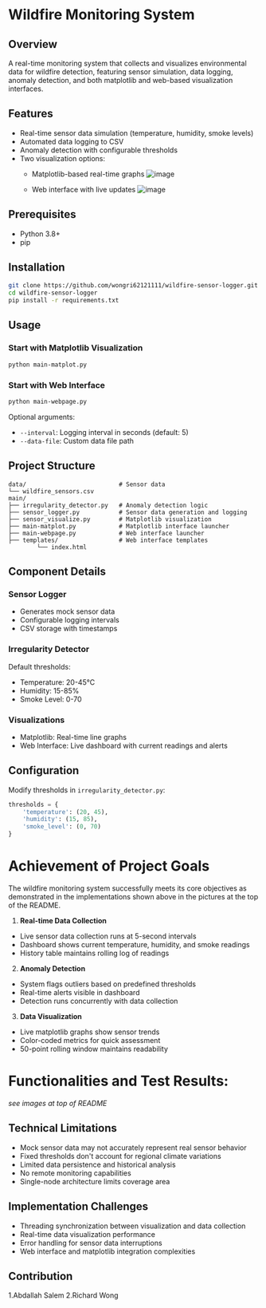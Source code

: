 # Wildfire Monitoring System

## Overview

A real-time monitoring system that collects and visualizes environmental data for wildfire detection, featuring sensor simulation, data logging, anomaly detection, and both matplotlib and web-based visualization interfaces.

## Features

- Real-time sensor data simulation (temperature, humidity, smoke levels)
- Automated data logging to CSV
- Anomaly detection with configurable thresholds
- Two visualization options:
  - Matplotlib-based real-time graphs
    ![image](https://github.com/user-attachments/assets/d2484465-de67-4dd8-8fda-c1205b1e7d56)

  - Web interface with live updates
    ![image](https://github.com/user-attachments/assets/bb43ed08-741a-4d9f-8dc9-8d9eb3d6471d)


## Prerequisites

- Python 3.8+
- pip

## Installation

```bash
git clone https://github.com/wongri62121111/wildfire-sensor-logger.git
cd wildfire-sensor-logger
pip install -r requirements.txt
```

## Usage

### Start with Matplotlib Visualization
```bash
python main-matplot.py
```

### Start with Web Interface
```bash
python main-webpage.py
```

Optional arguments:
- `--interval`: Logging interval in seconds (default: 5)
- `--data-file`: Custom data file path

## Project Structure

```
data/                          # Sensor data 
└── wildfire_sensors.csv
main/
├── irregularity_detector.py   # Anomaly detection logic
├── sensor_logger.py           # Sensor data generation and logging
├── sensor_visualize.py        # Matplotlib visualization
├── main-matplot.py            # Matplotlib interface launcher
├── main-webpage.py            # Web interface launcher
├── templates/                 # Web interface templates
        └── index.html
```

## Component Details

### Sensor Logger
- Generates mock sensor data
- Configurable logging intervals
- CSV storage with timestamps

### Irregularity Detector
Default thresholds:
- Temperature: 20-45°C
- Humidity: 15-85%
- Smoke Level: 0-70

### Visualizations
- Matplotlib: Real-time line graphs
- Web Interface: Live dashboard with current readings and alerts

## Configuration

Modify thresholds in `irregularity_detector.py`:
```python
thresholds = {
    'temperature': (20, 45),
    'humidity': (15, 85),
    'smoke_level': (0, 70)
}
```
# Achievement of Project Goals

The wildfire monitoring system successfully meets its core objectives as demonstrated in the implementations shown above in the pictures at the top of the README.

1. **Real-time Data Collection**
- Live sensor data collection runs at 5-second intervals
- Dashboard shows current temperature, humidity, and smoke readings 
- History table maintains rolling log of readings 

2. **Anomaly Detection**
- System flags outliers based on predefined thresholds
- Real-time alerts visible in dashboard 
- Detection runs concurrently with data collection

3. **Data Visualization**
- Live matplotlib graphs show sensor trends 
- Color-coded metrics for quick assessment
- 50-point rolling window maintains readability

# Functionalities and Test Results:
*see images at top of README*

## Technical Limitations
- Mock sensor data may not accurately represent real sensor behavior
- Fixed thresholds don't account for regional climate variations
- Limited data persistence and historical analysis
- No remote monitoring capabilities
- Single-node architecture limits coverage area

## Implementation Challenges
- Threading synchronization between visualization and data collection
- Real-time data visualization performance
- Error handling for sensor data interruptions
- Web interface and matplotlib integration complexities



## Contribution
1.Abdallah Salem
2.Richard Wong

